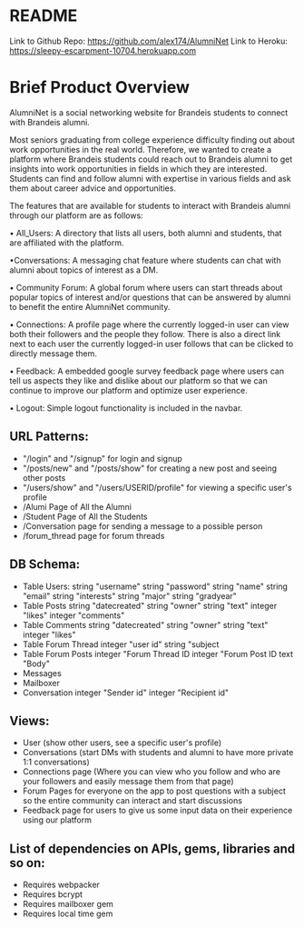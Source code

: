 # README

Link to Github Repo: https://github.com/alex174/AlumniNet
Link to Heroku: https://sleepy-escarpment-10704.herokuapp.com

# Brief Product Overview
AlumniNet is a social networking website for Brandeis students to connect with Brandeis alumni.  

Most seniors graduating from college experience difficulty finding out about work opportunities in the real world. Therefore, we wanted to create a platform where Brandeis students could reach out to Brandeis alumni to get insights into work opportunities in fields in which they are interested. Students can find and follow alumni with expertise in various fields and ask them about career advice and opportunities. 

The features that are available for students to interact with Brandeis alumni through our platform are as follows:

• All_Users: A directory that lists all users, both alumni and students, that are affiliated with the platform.


•Conversations: A messaging chat feature where students can chat with alumni about topics of interest as a DM.


• Community Forum: A global forum where users can start threads about popular topics of interest and/or questions that can be answered by alumni to
benefit the entire AlumniNet community.


• Connections: A profile page where the currently logged-in user can view both their followers and the people they follow. There is also a direct link next to each user the currently logged-in user follows that can be clicked to directly message them.


• Feedback: A embedded google survey feedback page where users can tell us aspects they like and dislike about our platform so that we can continue to improve our platform and optimize user experience.


• Logout: Simple logout functionality is included in the navbar.


## URL Patterns:
- "/login" and "/signup" for login and signup
- "/posts/new" and "/posts/show" for creating a new post and seeing other posts
- "/users/show" and "/users/USERID/profile" for viewing a specific user's profile
- /Alumi Page of All the Alumni
- /Student Page of All the Students
- /Conversation page for sending a message to a possible person
- /forum_thread page for forum threads

## DB Schema:
- Table Users:
    string "username"
    string "password"
    string "name"
    string "email"
    string "interests"
    string "major"
    string "gradyear"
- Table Posts
    string "datecreated"
    string "owner"
    string "text"
    integer "likes"
    integer "comments"
- Table Comments
    string "datecreated"
    string "owner"
    string "text"
    integer "likes"
- Table Forum Thread
    integer "user id"
    string "subject
- Table Forum Posts
  integer "Forum Thread ID
  integer "Forum Post ID
  text    "Body"
- Messages
- Mailboxer
- Conversation
  integer "Sender id"
  integer "Recipient id"
    
    

## Views:
- User (show other users, see a specific user's profile)
- Conversations (start DMs with students and alumni to have more private 1:1 conversations)
- Connections page (Where you can view who you follow and who are your followers and easily message them from that page)
- Forum Pages for everyone on the app to post questions with a subject so the entire community can interact and start discussions
- Feedback page for users to give us some input data on their experience using our platform


## List of dependencies on APIs, gems, libraries and so on:
- Requires webpacker
- Requires bcrypt
- Requires mailboxer gem
- Requires local time gem

